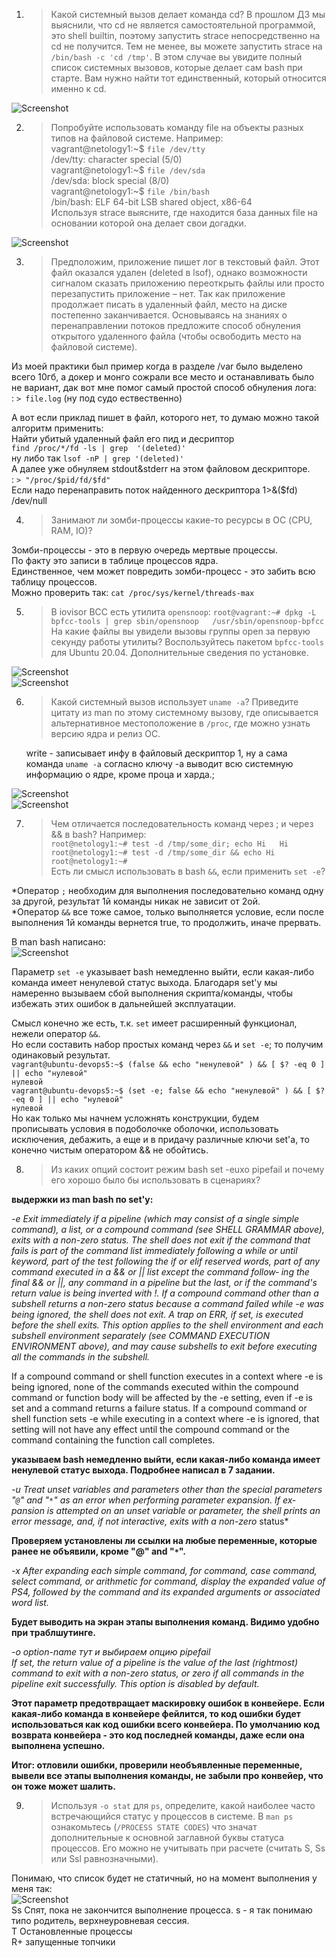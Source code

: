 1. >Какой системный вызов делает команда cd? В прошлом ДЗ мы выяснили, что cd не является самостоятельной программой, это shell builtin, поэтому запустить strace непосредственно на cd не получится. Тем не менее, вы можете запустить strace на `/bin/bash -c 'cd /tmp'`. В этом случае вы увидите полный список системных вызовов, которые делает сам bash при старте. Вам нужно найти тот единственный, который относится именно к cd.  
  
![Screenshot](https://gitlab.com/SobolevES/devops-netology/-/raw/main/pics/1.1_OS1.JPG)   
  
2. >Попробуйте использовать команду file на объекты разных типов на файловой системе. Например:  
   vagrant@netology1:~$ `file /dev/tty`   
   /dev/tty: character special (5/0)  
   vagrant@netology1:~$ `file /dev/sda`  
   /dev/sda: block special (8/0)  
   vagrant@netology1:~$ `file /bin/bash`  
   /bin/bash: ELF 64-bit LSB shared object, x86-64  
   > Используя strace выясните, где находится база данных file на основании которой она делает свои догадки.  
  
![Screenshot](https://gitlab.com/SobolevES/devops-netology/-/raw/main/pics/2_OS1.JPG)
  
3. >Предположим, приложение пишет лог в текстовый файл. Этот файл оказался удален (deleted в lsof), однако возможности сигналом сказать приложению переоткрыть файлы или просто перезапустить приложение – нет. Так как приложение продолжает писать в удаленный файл, место на диске постепенно заканчивается. Основываясь на знаниях о перенаправлении потоков предложите способ обнуления открытого удаленного файла (чтобы освободить место на файловой системе).  
   
Из моей практики был пример когда в разделе /var было выделено всего 10гб, а докер и монго сожрали все место и останавливать было не вариант, дак вот
мне помог самый простой способ обнуления лога:  
: `> file.log`  (ну под судо ествественно)  
  
А вот если приклад пишет в файл, которого нет, то думаю можно такой алгоритм применить:  
Найти убитый удаленный файл его пид и десриптор  
`find /proc/*/fd -ls | grep  '(deleted)'`    
ну либо так `lsof -nP | grep '(deleted)'`    
А далее уже обнуляем stdout&stderr на этом файловом дескрипторе.  
: `> "/proc/$pid/fd/$fd"`  
Если надо перенаправить поток найденного дескриптора 1>&($fd) /dev/null

4. >Занимают ли зомби-процессы какие-то ресурсы в ОС (CPU, RAM, IO)?  

Зомби-процессы - это в первую очередь мертвые процессы.  
По факту это записи в таблице процессов ядра.  
Единственное, чем может повредить зомби-процесс - это забить всю таблицу процессов.  
Можно проверить так:  `cat /proc/sys/kernel/threads-max`  

5. >В iovisor BCC есть утилита `opensnoop`:
   `root@vagrant:~# dpkg -L bpfcc-tools | grep sbin/opensnoop  
   /usr/sbin/opensnoop-bpfcc`  
   На какие файлы вы увидели вызовы группы open за первую секунду работы утилиты? Воспользуйтесь пакетом `bpfcc-tools` для Ubuntu 20.04. Дополнительные сведения по установке.  
     
![Screenshot](https://gitlab.com/SobolevES/devops-netology/-/raw/main/pics/5_OS1.JPG)  
![Screenshot](https://gitlab.com/SobolevES/devops-netology/-/raw/main/pics/5.1_OS1.JPG)  

6. >Какой системный вызов использует `uname -a`? Приведите цитату из man по этому системному вызову, где описывается альтернативное местоположение в `/proc`, где можно узнать версию ядра и релиз ОС.  
  
   write - записывает инфу в файловый дескриптор 1, ну а сама команда `uname -a` согласно ключу -a выводит всю системную информацию о ядре, кроме проца и харда.;
  
![Screenshot](https://gitlab.com/SobolevES/devops-netology/-/raw/main/pics/6_OS1.JPG)  
![Screenshot](https://gitlab.com/SobolevES/devops-netology/-/raw/main/pics/6.2_OS1.JPG)  
  
7. >Чем отличается последовательность команд через ; и через && в bash? Например:  
   `root@netology1:~# test -d /tmp/some_dir; echo Hi  
   Hi  
   root@netology1:~# test -d /tmp/some_dir && echo Hi  
   root@netology1:~#`  
   Есть ли смысл использовать в bash `&&`, если применить `set -e`?  

*Оператор `;` необходим для выполнения последовательно команд одну за другой, результат 1й команды никак не зависит от 2ой.  
*Оператор `&&` все тоже самое, только выполняется условие, если после выполнения 1й команды вернется true, то продолжить, иначе прервать.  

   В man bash написано:  
![Screenshot](https://gitlab.com/SobolevES/devops-netology/-/raw/main/pics/7_OS1.JPG)
  
   Параметр `set -e` указывает bash немедленно выйти, если какая-либо команда имеет ненулевой статус выхода.
   Благодаря set'у мы намеренно вызываем сбой выполнения скрипта/команды, чтобы избежать этих ошибок в дальнейшей эксплуатации.  
  
Смысл конечно же есть, т.к. `set` имеет расширенный функционал, нежели оператор `&&`.  
Но если составить набор простых команд через `&&` и `set -e`; то получим одинаковый результат.  
`vagrant@ubuntu-devops5:~$ (false && echo "ненулевой" ) && [ $? -eq 0 ] || echo "нулевой"`  
`нулевой`  
`vagrant@ubuntu-devops5:~$ (set -e; false && echo "ненулевой" ) && [ $? -eq 0 ] || echo "нулевой"`  
`нулевой`  
Но как только мы начнем усложнять конструкции, будем  
прописывать условия в подоболочке оболочки, использовать исключения, дебажить, а еще и в придачу различные ключи set'a, то конечно чистым оператором &&
не обойтись.  
 
 


8. >Из каких опций состоит режим bash set -euxo pipefail и почему его хорошо было бы использовать в сценариях?  
  
**выдержки из man bash по set'y:**  
  
*-e      Exit immediately if a pipeline (which may consist of a single simple command), a list, or a compound command (see SHELL GRAMMAR above), exits
with a non-zero status.  The shell does not exit if the command that fails is part of the command list immediately following a while or until
keyword, part of the test following the if or elif reserved words, part of any command executed in a && or || list except the command follow‐
ing the final && or ||, any command in a pipeline but the last, or if the command's return value is being inverted with  !.   If  a  compound
command other than a subshell returns a non-zero status because a command failed while -e was being ignored, the shell does not exit.  A trap
on ERR, if set, is executed before the shell exits.  This option applies to the shell environment and each  subshell  environment  separately
(see COMMAND EXECUTION ENVIRONMENT above), and may cause subshells to exit before executing all the commands in the subshell.*  
  
 If  a  compound  command or shell function executes in a context where -e is being ignored, none of the commands executed within the compound
command or function body will be affected by the -e setting, even if -e is set and a command returns a failure status.  If a compound command
or  shell function sets -e while executing in a context where -e is ignored, that setting will not have any effect until the compound command 
  or the command containing the function call completes.

**указываем bash немедленно выйти, если какая-либо команда имеет ненулевой статус выхода. Подробнее написал в 7 задании.**
  
*-u      Treat  unset  variables and parameters other than the special parameters "`@`" and "`*`" as an error when performing parameter expansion.  If ex‐
pansion is attempted on an unset variable or parameter, the shell prints an error message, and, if not interactive,  exits  with  a  non-zero*
status*  
  
**Проверяем установлены ли ссылки на любые переменные, которые ранее не объявили, кроме "@" and "`*`".**  
  
*-x      After expanding each simple command, for command, case command, select command, or arithmetic for command, display the expanded value of PS4,
followed by the command and its expanded arguments or associated word list.*
  
**Будет выводить на экран этапы выполнения команд. Видимо удобно при траблшутинге.**  
  
*-o option-name  тут и выбираем опцию pipefail  
If set, the return value of a pipeline is the value of the last (rightmost) command to exit with a non-zero status, or  zero  if  all
commands in the pipeline exit successfully.  This option is disabled by default.*  
  
**Этот параметр предотвращает маскировку ошибок в конвейере. Если какая-либо команда в конвейере фейлится, то код ошибки будет использоваться как код ошибки всего конвейера.
По умолчанию код возврата конвейера - это код последней команды, даже если она выполнена успешно.**  
  
**Итог: отловили ошибки, проверили необъявленные переменные, вывели все этапы выполнения команды, не забыли про конвейер, что он тоже может шалить.**  
  
9. >Используя `-o stat` для `ps`, определите, какой наиболее часто встречающийся статус у процессов в системе. В `man ps` ознакомьтесь (`/PROCESS STATE CODES`) что значат дополнительные к основной заглавной буквы статуса процессов. Его можно не учитывать при расчете (считать S, Ss или Ssl равнозначными).  
  
Понимаю, что список будет не статичный, но на момент выполнения у меня так:  
![Screenshot](https://gitlab.com/SobolevES/devops-netology/-/raw/main/pics/9_OS1.JPG)  
Ss  Спят, пока не закончится выполнение процесса. s - я так понимаю типо родитель, верхнеуровневая сессия.  
T   Остановленные процессы  
R+  запущенные топчики  

